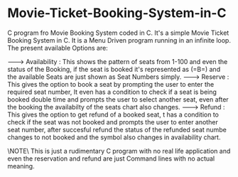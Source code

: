 # Movie-Ticket-Booking-System-in-C
C program fro Movie Booking System coded in C.
It's a simple Movie Ticket Booking System in C.
It is a Menu Driven program running in an infinite loop.
The present available Options are:

---> Availability : This shows the pattern of seats from 1-100 and even the status of the Booking, if the seat is booked it's represented as (=B=) 
     and the available Seats are just shown as Seat Numbers simply.
---> Reserve : This gives the option to book a seat by prompting the user to enter the required seat number, It even has a condition to check if a
     seat is being booked double time and prompts the user to select another seat, even after the booking the availabilty of the seats chart also 
     changes.
---> Refund : This gives the option to get refund of a booked seat, t has a condition to check if the seat was not booked and prompts the user to
     enter another seat number, after succesful refund the status of the refunded seat numbe changes to not booked and the symbol also changes in 
     availability chart.
     
\\NOTE\\
This is just a rudimentary C program with no real life application and even the reservation and refund are just Command lines with no actual meaning.

